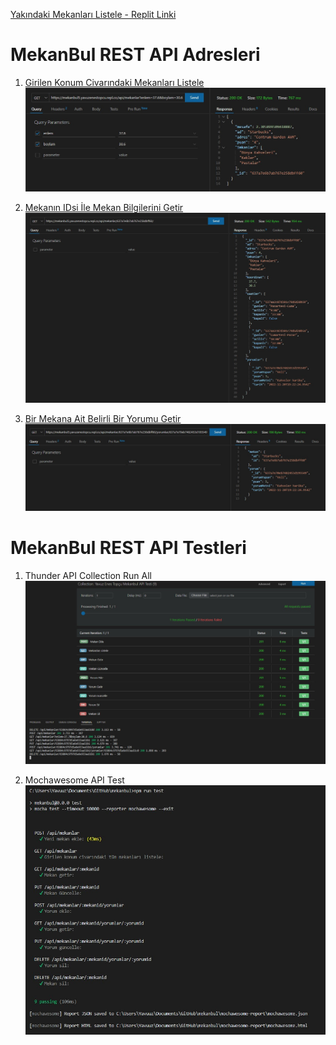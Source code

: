 [Yakındaki Mekanları Listele - Replit Linki](https://mekanbul.yavuzenestopcu.repl.co/?enlem=32&boylam=35)

# MekanBul REST API Adresleri

1. [Girilen Konum Civarındaki Mekanları Listele](https://mekanbul.yavuzenestopcu.repl.co/api/mekanlar?enlem=37.6&boylam=30.6)
![Girilen Konum Civarındaki Mekanları Listele](./pictures/mekanlariGetir.jpg)

2. [Mekanın IDsi İle Mekan Bilgilerini Getir](https://mekanbul.yavuzenestopcu.repl.co/api/mekanlar/63888cefaff4c90ded5acbb6/)
![Mekanın IDsi İle Mekan Bilgilerini Getir](./pictures/mekanGetir.jpg)

3. [Bir Mekana Ait Belirli Bir Yorumu Getir](https://mekanbul.yavuzenestopcu.repl.co/api/mekanlar/63888cefaff4c90ded5acbb6/yorumlar/63888cfcaff4c90ded5acbbb)
![Bir Mekana Ait Belirli Bir Yorumu Getir](./pictures/yorumGetir.jpg)

# MekanBul REST API Testleri

1. Thunder API Collection Run All
![Thunder API Test](./pictures/thunderapitest.jpg)

2. Mochawesome API Test
![Mocha API Test](./pictures/mochatest.jpg)